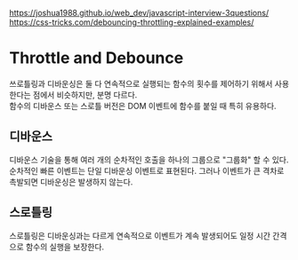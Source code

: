 
https://joshua1988.github.io/web_dev/javascript-interview-3questions/
https://css-tricks.com/debouncing-throttling-explained-examples/

# Throttle and Debounce
쓰로틀링과 디바운싱은 둘 다 연속적으로 실행되는 함수의 횟수를 제어하기 위해서 사용한다는 점에서 비슷하지만, 분명 다르다.</br>
함수의 디바운스 또는 스로틀 버전은 DOM 이벤트에 함수를 붙일 때 특히 유용하다.

## 디바운스
디바운스 기술을 통해 여러 개의 순차적인 호출을 하나의 그룹으로 "그룹화" 할 수 있다.
순차적인 빠른 이벤트는 단일 디바운싱 이벤트로 표현된다. 그러나 이벤트가 큰 격차로 촉발되면 디바운싱은 발생하지 않는다.

## 스로틀링
스로틀링은 디바운싱과는 다르게 연속적으로 이벤트가 계속 발생되어도 일정 시간 간격으로 함수의 실행을 보장한다. 
